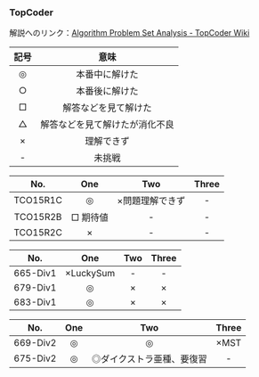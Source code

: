 ### TopCoder

解説へのリンク：[Algorithm Problem Set Analysis - TopCoder Wiki](http://apps.topcoder.com/wiki/display/tc/Algorithm+Problem+Set+Analysis)

| 記号 | 意味 |
|:----:|:----:|
|◎|本番中に解けた|
|○|本番後に解けた|
|□|解答などを見て解けた|
|△|解答などを見て解けたが消化不良|
|×|理解できず|
|- |未挑戦    |


| No. |One|Two|Three|
|:---:|:-:|:-:|:-:|
| TCO15R1C |◎|×問題理解できず|-|
| TCO15R2B |□ 期待値|-|-|
| TCO15R2C |×|-|-|

| No. |One|Two|Three|
|:---:|:-:|:-:|:-:|
| 665-Div1 |×LuckySum|-|-|
| 679-Div1 |◎|×|×|
| 683-Div1 |◎|×|×|

| No. |One|Two|Three|
|:---:|:-:|:-:|:-:|
| 669-Div2 |◎|◎|×MST|
| 675-Div2 |◎|◎ダイクストラ亜種、要復習|-|
